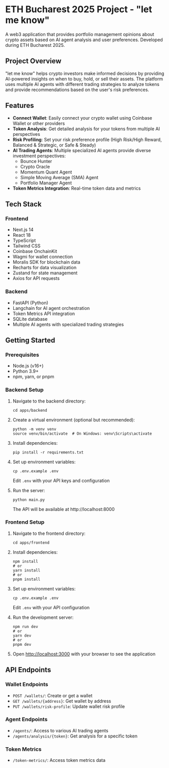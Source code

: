 # ETH Bucharest 2025 Project - "let me know"

A web3 application that provides portfolio management opinions about crypto assets based on AI agent analysis and user preferences. Developed during ETH Bucharest 2025.

## Project Overview

"let me know" helps crypto investors make informed decisions by providing AI-powered insights on when to buy, hold, or sell their assets. The platform uses multiple AI agents with different trading strategies to analyze tokens and provide recommendations based on the user's risk preferences.

## Features

- **Connect Wallet**: Easily connect your crypto wallet using Coinbase Wallet or other providers
- **Token Analysis**: Get detailed analysis for your tokens from multiple AI perspectives
- **Risk Profiling**: Set your risk preference profile (High Risk/High Reward, Balanced & Strategic, or Safe & Steady)
- **AI Trading Agents**: Multiple specialized AI agents provide diverse investment perspectives:
  - Bounce Hunter
  - Crypto Oracle
  - Momentum Quant Agent
  - Simple Moving Average (SMA) Agent
  - Portfolio Manager Agent
- **Token Metrics Integration**: Real-time token data and metrics

## Tech Stack

### Frontend
- Next.js 14
- React 18
- TypeScript
- Tailwind CSS
- Coinbase OnchainKit
- Wagmi for wallet connection
- Moralis SDK for blockchain data
- Recharts for data visualization
- Zustand for state management
- Axios for API requests

### Backend
- FastAPI (Python)
- Langchain for AI agent orchestration
- Token Metrics API integration
- SQLite database
- Multiple AI agents with specialized trading strategies

## Getting Started

### Prerequisites
- Node.js (v16+)
- Python 3.9+
- npm, yarn, or pnpm

### Backend Setup
1. Navigate to the backend directory:
   ```
   cd apps/backend
   ```

2. Create a virtual environment (optional but recommended):
   ```
   python -m venv venv
   source venv/bin/activate  # On Windows: venv\Scripts\activate
   ```

3. Install dependencies:
   ```
   pip install -r requirements.txt
   ```

4. Set up environment variables:
   ```
   cp .env.example .env
   ```
   Edit `.env` with your API keys and configuration

5. Run the server:
   ```
   python main.py
   ```
   The API will be available at http://localhost:8000

### Frontend Setup
1. Navigate to the frontend directory:
   ```
   cd apps/frontend
   ```

2. Install dependencies:
   ```
   npm install
   # or
   yarn install
   # or
   pnpm install
   ```

3. Set up environment variables:
   ```
   cp .env.example .env
   ```
   Edit `.env` with your API configuration

4. Run the development server:
   ```
   npm run dev
   # or
   yarn dev
   # or
   pnpm dev
   ```

5. Open [http://localhost:3000](http://localhost:3000) with your browser to see the application

## API Endpoints

### Wallet Endpoints
- `POST /wallets/`: Create or get a wallet
- `GET /wallets/{address}`: Get wallet by address
- `PUT /wallets/risk-profile`: Update wallet risk profile

### Agent Endpoints
- `/agents/`: Access to various AI trading agents
- `/agents/analysis/{token}`: Get analysis for a specific token

### Token Metrics
- `/token-metrics/`: Access token metrics data
